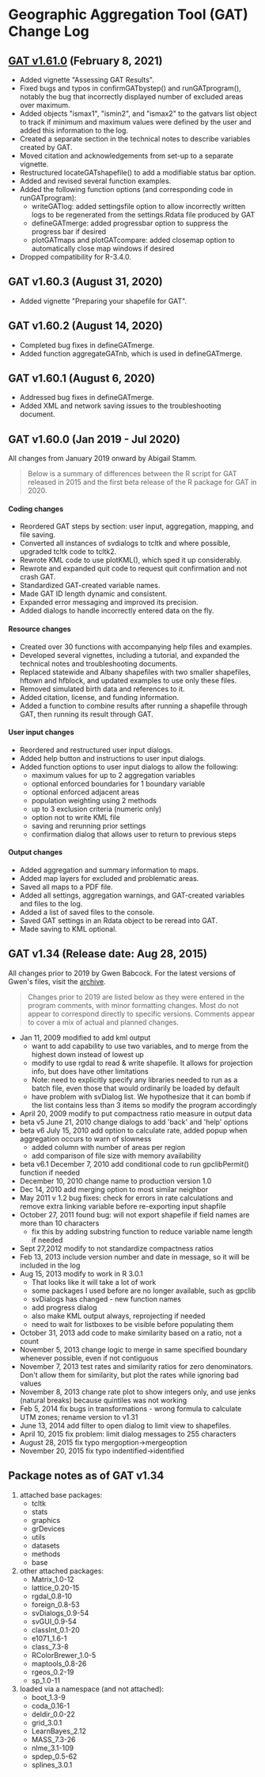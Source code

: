 # Geographic Aggregation Tool (GAT) Change Log

## [GAT v1.61.0](gatpkg_1.61.0.tar.gz) (February 8, 2021)

* Added vignette "Assessing GAT Results".
* Fixed bugs and typos in confirmGATbystep() and runGATprogram(), notably the 
  bug that incorrectly displayed number of excluded areas over maximum.
* Added objects "ismax1", "ismin2", and "ismax2" to the gatvars list object
  to track if minimum and maximum values were defined by the user and added
  this information to the log.
* Created a separate section in the technical notes to describe variables
  created by GAT.
* Moved citation and acknowledgements from set-up to a separate vignette.
* Restructured locateGATshapefile() to add a modifiable status bar option.
* Added and revised several function examples.
* Added the following function options (and corresponding code in runGATprogram):
    * writeGATlog: added settingsfile option to allow incorrectly written logs 
      to be regenerated from the settings.Rdata file produced by GAT
    * defineGATmerge: added progressbar option to suppress the progress bar if
      desired
    * plotGATmaps and plotGATcompare: added closemap option to automatically 
      close map windows if desired
* Dropped compatibility for R-3.4.0.

## GAT v1.60.3 (August 31, 2020)

* Added vignette "Preparing your shapefile for GAT".

## GAT v1.60.2 (August 14, 2020)

* Completed bug fixes in defineGATmerge.
* Added function aggregateGATnb, which is used in defineGATmerge.

## GAT v1.60.1 (August 6, 2020)

* Addressed bug fixes in defineGATmerge.
* Added XML and network saving issues to the troubleshooting document.

## GAT v1.60.0 (Jan 2019 - Jul 2020)

All changes from January 2019 onward by Abigail Stamm.

> Below is a summary of differences between the R script for GAT released in 
> 2015 and the first beta release of the R package for GAT in 2020.

#### Coding changes

* Reordered GAT steps by section: user input, aggregation, mapping, and 
  file saving.
* Converted all instances of svdialogs to tcltk and where possible, 
  upgraded tcltk code to tcltk2.
* Rewrote KML code to use plotKML(), which sped it up considerably.
* Rewrote and expanded quit code to request quit confirmation and not 
  crash GAT.
* Standardized GAT-created variable names.
* Made GAT ID length dynamic and consistent.
* Expanded error messaging and improved its precision.
* Added dialogs to handle incorrectly entered data on the fly.


#### Resource changes

* Created over 30 functions with accompanying help files and examples.
* Developed several vignettes, including a tutorial, and expanded the 
  technical notes and troubleshooting documents.
* Replaced statewide and Albany shapefiles with two smaller shapefiles, 
  hftown and hfblock, and updated examples to use only these files.
* Removed simulated birth data and references to it.
* Added citation, license, and funding information.
* Added a function to combine results after running a shapefile through 
  GAT, then running its result through GAT.


#### User input changes

* Reordered and restructured user input dialogs.
* Added help button and instructions to user input dialogs.
* Added function options to user input dialogs to allow the following:
    * maximum values for up to 2 aggregation variables
    * optional enforced boundaries for 1 boundary variable
    * optional enforced adjacent areas
    * population weighting using 2 methods
    * up to 3 exclusion criteria (numeric only)
    * option not to write KML file
    * saving and rerunning prior settings
    * confirmation dialog that allows user to return to previous steps


#### Output changes

* Added aggregation and summary information to maps.
* Added map layers for excluded and problematic areas.
* Saved all maps to a PDF file.
* Added all settings, aggregation warnings, and GAT-created variables and 
  files to the log. 
* Added a list of saved files to the console.
* Saved GAT settings in an Rdata object to be reread into GAT.
* Made saving to KML optional.




## GAT v1.34 (Release date: Aug 28, 2015)

All changes prior to 2019 by Gwen Babcock. For the latest versions of Gwen's 
files, visit the [archive](../archive).

> Changes prior to 2019 are listed below as they were entered in the program
> comments, with minor formatting changes. Most do not appear to correspond
> directly to specific versions. Comments appear to cover a mix of actual and
> planned changes. 


* Jan 11, 2009 modified to add kml output
    * want to add capability to use two variables, and to merge from the
      highest down instead of lowest up
    * modify to use rgdal to read & write shapefile. It allows for projection
      info, but does have other limitations
    * Note: need to explicitly specify any libraries needed to run as a batch
      file, even those that would ordinarily be loaded by default
    * have problem with svDialog list.  We hypothesize that it can bomb if
      the list contains less than 3 items so modify the program accordingly
* April 20, 2009 modify to put compactness ratio measure in output data
* beta v5 June 21, 2010 change dialogs to add 'back' and 'help' options
* beta v6 July 15, 2010 add option to calculate rate, added popup when
  aggregation occurs to warn of slowness
    * added column with number of areas per region
    * add comparison of file size with memory availability
* beta v6.1 December 7, 2010 add conditional code to run gpclibPermit()
  function if needed
* December 10, 2010 change name to production version 1.0
* Dec 14, 2010 add merging option to most similar neighbor
* May 2011 v 1.2 bug fixes: check for errors in rate calculations and remove
  extra linking variable before re-exporting input shapfile
* October 27, 2011 found bug: will not export shapefile if field names are
  more than 10 characters
    * fix this by adding substring function to reduce variable name length if
      needed
* Sept 27,2012 modify to not standardize compactness ratios
* Feb 13, 2013 include version number and date in message, so it will be
  included in the log
* Aug 15, 2013 modify to work in R 3.0.1
    * That looks like it will take a lot of work
    * some packages I used before are no longer available, such as gpclib
    * svDialogs has changed - new function names
    * add progress dialog
    * also make KML output always, reprojecting if needed
    * need to wait for listboxes to be visible before populating them
* October 31, 2013 add code to make similarity based on a ratio, not a count
* November 5, 2013 change logic to merge in same specified boundary whenever
  possible, even if not contiguous
* November 7, 2013 test rates and similarity ratios for zero denominators.
  Don't allow them for similarity, but plot the rates while ignoring bad
  values
* November 8, 2013 change rate plot to show integers only, and use jenks
  (natural breaks) because quintiles was not working
* Feb 5, 2014 fix bugs in transformations - wrong formula to calculate UTM
  zones; rename version to v1.31
* June 13, 2014 add filter to open dialog to limit view to shapefiles.
* April 10, 2015 fix problem: limit dialog messages to 255 characters
* August 28, 2015 fix typo mergoption->mergeoption
* November 20, 2015 fix typo indentified->identified

## Package notes as of GAT v1.34

1. attached base packages:
    * tcltk
    * stats
    * graphics
    * grDevices
    * utils
    * datasets
    * methods
    * base
1. other attached packages:
    * Matrix_1.0-12
    * lattice_0.20-15
    * rgdal_0.8-10
    * foreign_0.8-53
    * svDialogs_0.9-54
    * svGUI_0.9-54
    * classInt_0.1-20
    * e1071_1.6-1
    * class_7.3-8
    * RColorBrewer_1.0-5
    * maptools_0.8-26
    * rgeos_0.2-19
    * sp_1.0-11
1. loaded via a namespace (and not attached):
    * boot_1.3-9
    * coda_0.16-1
    * deldir_0.0-22
    * grid_3.0.1
    * LearnBayes_2.12
    * MASS_7.3-26
    * nlme_3.1-109
    * spdep_0.5-62
    * splines_3.0.1
